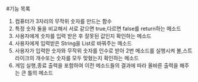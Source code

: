 #기능 목록
1. 컴퓨터가 3자리의 무작위 숫자를 만드는 함수
2. 특정 숫자 둘을 비교해서 서로 같으면 true,다르면 false를 return하는 메소드
3. 사용자에게 숫자를 입력 받은 후 잘못된 값인지 확인하는 메소드 
4. 사용자에게 입력받은 String을 List<Integer>로 바꿔주는 메소드
5. 사용자가 입력한 숫자와 무작위 숫자를 인수로 받아 2번 메소드를 실행시켜 볼,스트라이크의 개수또는 숫자를 모두 맞혔는지 확인하는 메소드
6. 게임 실행,종료 출력을 포함하여 이전 메소드들의 결과에 따라 올바른 출력을 해주는 큰 틀의 메소드